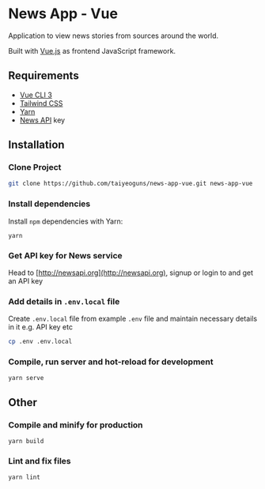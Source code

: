 # News App - Vue

Application to view news stories from sources around the world.

Built with [Vue.js](https://vuejs.org/) as frontend JavaScript framework.

## Requirements

- [Vue CLI 3](https://cli.vuejs.org/)
- [Tailwind CSS](https://tailwindcss.com/)
- [Yarn](https://yarnpkg.com/lang/en/)
- [News API](https://newsapi.org/) key

## Installation

### Clone Project

```sh
git clone https://github.com/taiyeoguns/news-app-vue.git news-app-vue
```

### Install dependencies

Install `npm` dependencies with Yarn:

```
yarn
```

### Get API key for News service

Head to [http://newsapi.org](http://newsapi.org), signup or login to and get an API key


### Add details in `.env.local` file

Create `.env.local` file from example `.env` file and maintain necessary details in it e.g. API key etc

```sh
cp .env .env.local
```

### Compile, run server and hot-reload for development
```
yarn serve
```

## Other

### Compile and minify for production
```
yarn build
```

### Lint and fix files
```
yarn lint
```
